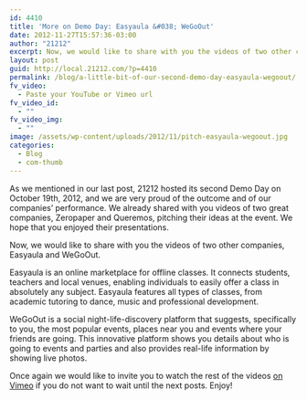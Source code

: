 ```yaml
---
id: 4410
title: 'More on Demo Day: Easyaula &#038; WeGoOut'
date: 2012-11-27T15:57:36-03:00
author: "21212"
excerpt: Now, we would like to share with you the videos of two other companies, Easyaula and WeGoOut.
layout: post
guid: http://local.21212.com/?p=4410
permalink: /blog/a-little-bit-of-our-second-demo-day-easyaula-wegoout/
fv_video:
  - Paste your YouTube or Vimeo url
fv_video_id:
  - ""
fv_video_img:
  - ""
image: /assets/wp-content/uploads/2012/11/pitch-easyaula-wegoout.jpg
categories:
  - Blog
  - com-thumb
---
```

As we mentioned in our last post, 21212 hosted its second Demo Day on October 19th, 2012, and we are very proud of the outcome and of our companies’ performance. We already shared with you videos of two great companies, Zeropaper and Queremos, pitching their ideas at the event. We hope that you enjoyed their presentations.

Now, we would like to share with you the videos of two other companies, Easyaula and WeGoOut.

Easyaula is an online marketplace for offline classes. It connects students, teachers and local venues, enabling individuals to easily offer a class in absolutely any subject. Easyaula features all types of classes, from academic tutoring to dance, music and professional development.



WeGoOut is a social night-life-discovery platform that suggests, specifically to you, the most popular events, places near you and events where your friends are going. This innovative platform shows you details about who is going to events and parties and also provides real-life information by showing live photos.



Once again we would like to invite you to watch the rest of the videos [on Vimeo](http://vimeo.com/by21212com) if you do not want to wait until the next posts. Enjoy!
